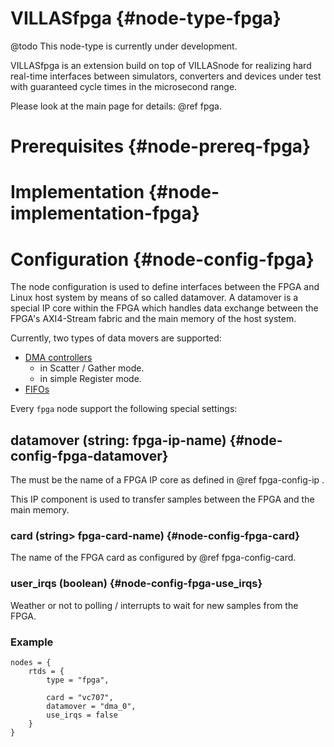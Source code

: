 # VILLASfpga {#node-type-fpga}

@todo This node-type is currently under development.

VILLASfpga is an extension build on top of VILLASnode for realizing hard real-time interfaces between simulators, converters and devices under test with guaranteed cycle times in the microsecond range.

Please look at the main page for details: @ref fpga.

# Prerequisites {#node-prereq-fpga}

# Implementation {#node-implementation-fpga}

# Configuration {#node-config-fpga}

The node configuration is used to define interfaces between the FPGA and Linux host system by means of so called datamover.
A datamover is a special IP core within the FPGA which handles data exchange between the FPGA's AXI4-Stream fabric and the main memory of the host system.

Currently, two types of data movers are supported:

 - [DMA controllers](https://www.xilinx.com/products/intellectual-property/axi_dma.html)
   - in Scatter / Gather mode.
   - in simple Register mode.
 - [FIFOs](https://www.xilinx.com/products/intellectual-property/axi_fifo.html)

Every `fpga` node support the following special settings:

## datamover (string: fpga-ip-name) {#node-config-fpga-datamover}

The must be the name of a FPGA IP core as defined in @ref fpga-config-ip .

This IP component is used to transfer samples between the FPGA and the main memory.

### card (string> fpga-card-name) {#node-config-fpga-card}

The name of the FPGA card as configured by @ref fpga-config-card.

### user_irqs (boolean) {#node-config-fpga-use_irqs}

Weather or not to polling / interrupts to wait for new samples from the FPGA.

### Example

```
nodes = {
	rtds = {
		type = "fpga",

		card = "vc707",
		datamover = "dma_0",
		use_irqs = false
	}
}
```
